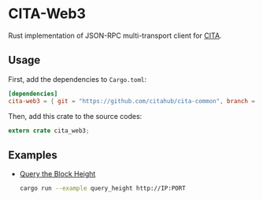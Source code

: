 # CITA-Web3

Rust implementation of JSON-RPC multi-transport client for [CITA].

[CITA]: https://github.com/citahub/cita

## Usage

First, add the dependencies to `Cargo.toml`:

```toml
[dependencies]
cita-web3 = { git = "https://github.com/citahub/cita-common", branch = "develop" }
```

Then, add this crate to the source codes:

```rust
extern crate cita_web3;
```

## Examples

- [Query the Block Height](examples/query_height.rs)

  ```sh
  cargo run --example query_height http://IP:PORT
  ```
